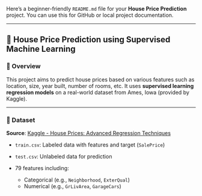 Here’s a beginner-friendly `README.md` file for your **House Price Prediction** project. You can use this for GitHub or local project documentation.

---

## 🏡 House Price Prediction using Supervised Machine Learning

### 📌 Overview

This project aims to predict house prices based on various features such as location, size, year built, number of rooms, etc. It uses **supervised learning regression models** on a real-world dataset from Ames, Iowa (provided by Kaggle).

---

### 📂 Dataset

**Source**: [Kaggle - House Prices: Advanced Regression Techniques](https://www.kaggle.com/c/house-prices-advanced-regression-techniques)

* `train.csv`: Labeled data with features and target (`SalePrice`)
* `test.csv`: Unlabeled data for prediction
* 79 features including:

  * Categorical (e.g., `Neighborhood`, `ExterQual`)
  * Numerical (e.g., `GrLivArea`, `GarageCars`)
